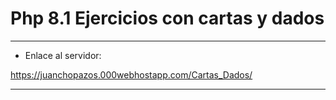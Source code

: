 # Php 8.1 Ejercicios con cartas y dados

----

* Enlace al servidor: 

https://juanchopazos.000webhostapp.com/Cartas_Dados/

----

